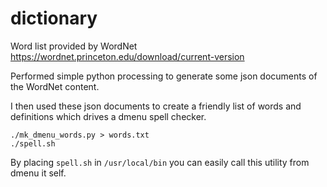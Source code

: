 # dictionary

Word list provided by WordNet
https://wordnet.princeton.edu/download/current-version

Performed simple python processing to generate
some json documents of the WordNet content.

I then used these json documents to create a friendly
list of words and definitions which drives a dmenu
spell checker.

```
./mk_dmenu_words.py > words.txt
./spell.sh
```

By placing `spell.sh` in `/usr/local/bin` you can
easily call this utility from dmenu it self.

